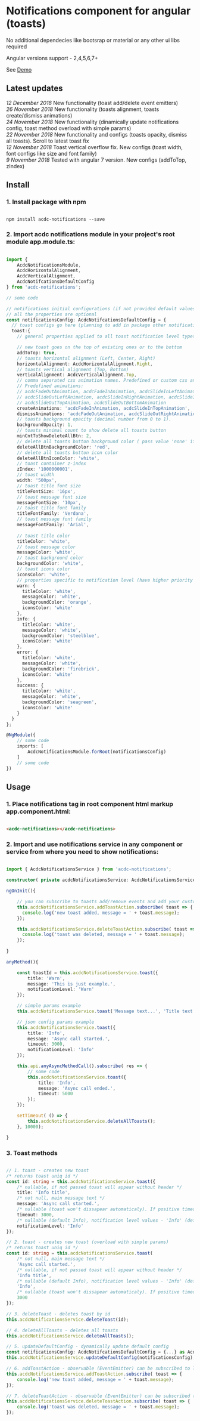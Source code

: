 
# Notifications component for angular (toasts)

No additional dependecies like bootsrap or material or any other ui libs required

Angular versions support - 2,4,5,6,7+

See [Demo](https://angular-mp2pcl.stackblitz.io)


## Latest updates

*12 December 2018* New functionality (toast add/delete event emitters)
<br/>
*26 November 2018* New functionality (toasts alignment, toasts create/dismiss animations)
<br/>
*24 November 2018* New functionality (dinamically update notifications config, toast method overload with simple params)
<br/>
*22 November 2018* New functionality and configs (toasts opacity, dismiss all toasts). Scroll to latest toast fix
<br/>
*12 November 2018* Toast vertical overflow fix. New configs (toast width, font configs like size and font family)
<br/>
*9 November 2018* Tested with angular 7 version. New configs (addToTop, zIndex)
<br/>


## Install

### 1. Install package with npm
```npm

npm install acdc-notifications --save

```

### 2. Import acdc notifications module in your project's root module app.module.ts:
```ts

import { 
	AcdcNotificationsModule, 
	AcdcHorizontalAlignment,
  	AcdcVerticalAlignment,
	AcdcNotifcationsDefaultConfig 
} from 'acdc-notifications';

// some code

// notifications initial configurations (if not provided default values applied)
// all the properties are optional
const notificationsConfig: AcdcNotifcationsDefaultConfig = {
  // toast configs go here (planning to add in package other notification types)
  toast:{
	// general properties applied to all toast notification level types (info, error, warn, success)

	// new toast goes on the top of existing ones or to the bottom
	addToTop: true, 
	// toasts horizontal alignment (Left, Center, Right)
	horizontalAlignment: AcdcHorizontalAlignment.Right, 
	// toasts vertical alignment (Top, Bottom)
	verticalAlignment: AcdcVerticalAlignment.Top, 
	// comma separated css animation names. Predefined or custom css animation names can be used
	// Predefined animations:
	// acdcFadeOutAnimation, acdcFadeInAnimation, acdcSlideInLeftAnimation, acdcSlideOutRightAnimation
	// acdcSlideOutLeftAnimation, acdcSlideInRightAnimation, acdcSlideInTopAnimation, acdcSlideInBottomAnimation
	// acdcSlideOutTopAnimation, acdcSlideOutBottomAnimation
	createAnimations: 'acdcFadeInAnimation, acdcSlideInTopAnimation', 
	dismissAnimations: 'acdcFadeOutAnimation, acdcSlideOutRightAnimation', 
	// toasts background opacity (decimal number from 0 to 1).
	backgroundOpacity: 1,
	// toasts minimal count to show delete all toasts button
	minCntToShowDeleteAllBtn: 2, 
	// delete all toasts button background color ( pass value 'none' if no background needed)
	deleteAllBtnBackgroundColor: 'red', 
	// delete all toasts button icon color
	deleteAllBtnIconColor: 'white', 
	// toast container z-index
	zIndex: '1000000001', 
	// toast width
	width: '500px', 
	// toast title font size
	titleFontSize: '16px', 
	// toast message font size
	messageFontSize: '10px', 
	// toast title font family
	titleFontFamily: 'Verdana', 
	// toast message font family
	messageFontFamily: 'Arial', 
	
	// toast title color
	titleColor: 'white', 
	// toast message color
	messageColor: 'white', 
	// toast background color
	backgroundColor: 'white', 
	// toast icons color
	iconsColor: 'white', 
	// properties specific to notification level (have higher priority than general properties)
    warn: {
      titleColor: 'white',
      messageColor: 'white',
      backgroundColor: 'orange',
      iconsColor: 'white'
    },
    info: {
	  titleColor: 'white',
	  messageColor: 'white',
      backgroundColor: 'steelblue',
      iconsColor: 'white'
    },
    error: {
	  titleColor: 'white',
	  messageColor: 'white',
      backgroundColor: 'firebrick',
      iconsColor: 'white'
    },
    success: {
	  titleColor: 'white',
	  messageColor: 'white',
      backgroundColor: 'seagreen',
      iconsColor: 'white'
    }
  }
};

@NgModule({
	// some code
	imports: [
		AcdcNotificationsModule.forRoot(notificationsConfig)
	]
	// some code
})

```


## Usage

### 1. Place notifications tag in root component html markup app.component.html:
```html

<acdc-notifications></acdc-notifications>

```

### 2. Import and use notifications service in any component or service from where you need to show notifications:
```ts

import { AcdcNotificationsService } from 'acdc-notifications';

constructor( private acdcNotificationsService: AcdcNotificationsService ) {}

ngOnInit(){

	// you can subscribe to toasts add/remove events and add your custom logic
    this.acdcNotificationsService.addToastAction.subscribe( toast => {
      console.log('new toast added, message = ' + toast.message);
    });

    this.acdcNotificationsService.deleteToastAction.subscribe( toast => {
      console.log('toast was deleted, message = ' + toast.message);
	});
	
}

anyMethod(){

	const toastId = this.acdcNotificationsService.toast({
		title: 'Warn', 
		message: 'This is just example.',
		notificationLevel: 'Warn'
	});

	// simple params example
	this.acdcNotificationsService.toast('Message text...', 'Title text', 'Info', 3000);

	// json config params example
	this.acdcNotificationsService.toast({
		title: 'Info', 
		message: 'Async call started.', 
		timeout: 3000,
		notificationLevel: 'Info'
	});

	this.api.anyAsyncMethodCall().subscribe( res => {
		// some code
		this.acdcNotificationsService.toast({
			title: 'Info', 
			message: 'Async call ended.', 
			timeout: 5000
		});
	});

	setTimeout( () => {
		this.acdcNotificationsService.deleteAllToasts();
	}, 10000);

}

```

### 3. Toast methods
```ts

// 1. toast - creates new toast
/* returns toast uniq id */
const id: string = this.acdcNotificationsService.toast({
	/* nullable, if not passed toast will appear without header */
	title: 'Info title', 
	/* not null, main message text */
	message: 'Async call started.',
	/* nullable (toast won't dissapear automaticaly). If positive timeout value applied toast will dissapear automaticaly when time elapsed (milliseconds) */
	timeout: 3000, 
	/* nullable (default Info), notification level values - 'Info' (default), 'Success', 'Warn', 'Error'. Toast colors and icons are changed accordingly */
	notificationLevel: 'Info' 
}); 

// 2. toast - creates new toast (overload with simple params)
/* returns toast uniq id */
const id: string = this.acdcNotificationsService.toast(
	/* not null, main message text */
	'Async call started.',
	/* nullable, if not passed toast will appear without header */
	'Info title', 
	/* nullable (default Info), notification level values - 'Info' (default), 'Success', 'Warn', 'Error'. Toast colors and icons are changed accordingly */
	'Info',
	/* nullable (toast won't dissapear automaticaly). If positive timeout value applied toast will dissapear automaticaly when time elapsed (milliseconds) */
	3000
});

// 3. deleteToast - deletes toast by id
this.acdcNotificationsService.deleteToast(id); 

// 4. deleteAllToasts - deletes all toasts
this.acdcNotificationsService.deleteAllToasts();

// 5. updateDefaultConfig - dynamically update default config
const notificationsConfig: AcdcNotifcationsDefaultConfig = {...} as AcdcNotifcationsDefaultConfig;
this.acdcNotificationsService.updateDefaultConfig(notificationsConfig);

// 6. addToastAction - observable (EventEmitter) can be subscribed to listen add toast events
this.acdcNotificationsService.addToastAction.subscribe( toast => {
	console.log('new toast added, message = ' + toast.message);
});

// 7. deleteToastAction - observable (EventEmitter) can be subscribed to listen delete toast events
this.acdcNotificationsService.deleteToastAction.subscribe( toast => {
	console.log('toast was deleted, message = ' + toast.message);
});

```

